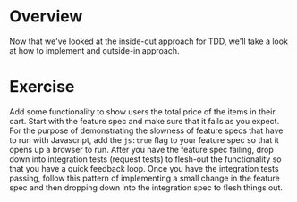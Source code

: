 # Overview

Now that we've looked at the inside-out approach for TDD, we'll take a look at how to implement and outside-in approach.

# Exercise

Add some functionality to show users the total price of the items in their cart. Start with the feature spec and make sure that it fails as you expect. For the purpose of demonstrating the slowness of feature specs that have to run with Javascript, add the `js:true` flag to your feature spec so that it opens up a browser to run. After you have the feature spec failing, drop down into integration tests (request tests) to flesh-out the functionality so that you have a quick feedback loop. Once you have the integration tests passing, follow this pattern of implementing a small change in the feature spec and then dropping down into the integration spec to flesh things out.

